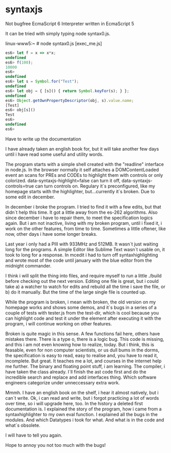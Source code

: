 syntaxjs
========

Not bugfree EcmaScript 6 Interpreter written in EcmaScript 5

It can be tried with simply typing node syntax0.js. 

linux-www5:~ # node syntax0.js [exec_me.js]

```javascript
es6> let f = x => x*x;
undefined
es6> f(100);
10000
es6>
undefined
es6> let s = Symbol.for("Test");
undefined
es6> let obj = { [s]() { return Symbol.keyFor(s); } };
undefined
es6> Object.getOwnPropertyDescriptor(obj, s).value.name;
[Test]
es6> obj[s]()
Test
es6>
undefined
es6>
```

Have to write up the documentation

I have already taken an english book for, but it will take 
another few days until i have read some useful and utility words.

The program starts with a simple shell created with the "readline" interface
in node.js. In the browser normally it self attaches a DOMContentLoaded event
an scans for PREs and CODEs to highlight them with controls or only colorized.
data-syntaxjs-highlight=false can turn it off, data-syntaxjs-controls=true can
turn controls on. Regulary it´s preconfigured, like my homepage starts with the
highlighter, but...currently it´s broken. Due to some edit in december.

In december i broke the program. I tried to find it with a few edits, but that
didn´t help this time. It got a little away from the es-262 algorithms. Also 
since december i have to repair them, to meet the specification logics again.
But i am not inactive, living with my broken program, until i fixed it, i work
on the other features, from time to time. Sometimes a little oftener, like now,
other days i have some longer breaks.

Last year i only had a PIII with 933MHz and 512MB. It wasn´t just waiting long
for the programs. A simple Editor like Sublime Text wasn´t usable on, it took
to long for a response. In mcedit i had to turn off syntaxhighlighting and wrote
most of the code until january with the blue editor from the midnight commander.

I think i will split the thing into files, and require myself to run a little
./build before checking out the next version. Editing one file is great, but
i could take a) a watcher to watch for edits and rebuild all the time i save
the file, or b) do it manually. But the time of the large single file is counted
up.

While the program is broken, i mean with broken, the old version on my homepage
works and shows some demos, and it´s bugs in a series of a couple of tests with
tester.js from the test-dir, which is cool because you can highlight code and test
it under the element after executing it with the program, i will continue working
on other features.

Broken is quite magic in this sense. A few functions fail here, others have mistakes
there. There is a type o, there is a logic bug. This code is missing, and this i am
not even knowing how to realize, today. But i think, this is feasable, even for 
non computer scientists, or us dull bums in the dorms, the specification is easy
to read, easy to realise and, you have to read it, incomplete. But great. It teaches
me a lot, and courses in the internet help me further. The binary and floating point
stuff, i am learning. The compiler, i have taken the class already. I´ll finish 
the ast code first and do the incredible search and replace and add interfaces thing.
Which software engineers categorize under unneccessary extra work.

Mmmh. I have an english book on the shelf, i hear it almost natively, but i can´t
write. Ok, i can read and write, but i forgot practicing a lot of words over time,
so i will upgrade here, too. In the history a deleted first documentation is. I
explained the story of the program, how i came from a syntaxhighlighter to my own
eval function. I explained all the bugs in the modules. And which Datatypes i took
for what. And what is in the code and what´s obsolete.

I will have to tell you again.

Hope to annoy you not too much with the bugs!
